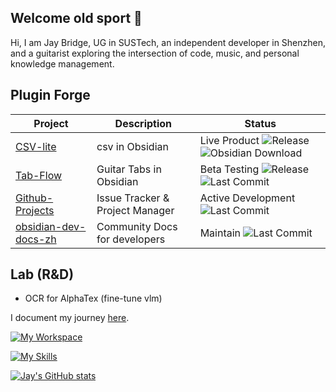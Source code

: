 ## Welcome old sport 👋

Hi, I am Jay Bridge, UG in SUSTech, an independent developer in Shenzhen, and a guitarist exploring the intersection of code, music, and personal knowledge management.

## Plugin Forge

| Project                                                                 | Description                         | Status                |
|-------------------------------------------------------------------------|-------------------------------------|-----------------------|
| [CSV-lite](https://github.com/LIUBINfighter/csv-lite)                   | csv in Obsidian                     | Live Product ![Release](https://img.shields.io/github/v/release/LIUBINfighter/csv-lite) ![Obsidian Download](https://img.shields.io/badge/dynamic/json?logo=obsidian&color=%23483699&label=Downloads&query=$%5B%22csv-lite%22%5D.downloads&url=https%3A%2F%2Fraw.githubusercontent.com%2Fobsidianmd%2Fobsidian-releases%2Fmaster%2Fcommunity-plugin-stats.json) <!-- ![Last Commit](https://img.shields.io/github/last-commit/LIUBINfighter/csv-lite) --> <!--![Stars](https://img.shields.io/github/stars/LIUBINfighter/csv-lite)--> |
| [Tab-Flow](https://github.com/LIUBINfighter/Obsidian-Tab-Flow)   | Guitar Tabs in Obsidian             | Beta Testing ![Release](https://img.shields.io/github/v/release/LIUBINfighter/Obsidian-Tab-Flow) ![Last Commit](https://img.shields.io/github/last-commit/LIUBINfighter/Obsidian-Tab-Flow) <!--![Stars](https://img.shields.io/github/stars/LIUBINfighter/Obsidian-Tab-Flow)--> |
| [Github-Projects](https://github.com/LIUBINfighter/Github-Projects)     | Issue Tracker & Project Manager     | Active Development <!--![Release](https://img.shields.io/github/v/release/LIUBINfighter/Github-Projects)--> ![Last Commit](https://img.shields.io/github/last-commit/LIUBINfighter/Github-Projects) <!--![Stars](https://img.shields.io/github/stars/LIUBINfighter/Github-Projects)--> |
| [obsidian-dev-docs-zh](https://github.com/LIUBINfighter/obsidian-dev-docs-zh) | Community Docs for developers       | Maintain <!--![Release](https://img.shields.io/github/v/release/LIUBINfighter/obsidian-dev-docs-zh)--> ![Last Commit](https://img.shields.io/github/last-commit/LIUBINfighter/obsidian-dev-docs-zh) <!--![Stars](https://img.shields.io/github/stars/LIUBINfighter/obsidian-dev-docs-zh)--> |

<!--
| Project                                                                 | Description                         | Status                |
|-------------------------------------------------------------------------|-------------------------------------|-----------------------|
| [CSV-lite](https://github.com/LIUBINfighter/csv-lite)                   | csv in Obsidian                     | Live Product ![Last Commit](https://img.shields.io/github/last-commit/LIUBINfighter/csv-lite) ![Stars](https://img.shields.io/github/stars/LIUBINfighter/csv-lite) |
| [Interactive-Tabs](https://github.com/LIUBINfighter/interactive-tabs)   | Guitar Tabs in Obsidian             | Beta Testing ![Last Commit](https://img.shields.io/github/last-commit/LIUBINfighter/interactive-tabs) ![Stars](https://img.shields.io/github/stars/LIUBINfighter/interactive-tabs) |
| [obsidian-dev-docs-zh](https://github.com/LIUBINfighter/obsidian-dev-docs-zh) | Community Docs for developers       | Maintain ![Last Commit](https://img.shields.io/github/last-commit/LIUBINfighter/obsidian-dev-docs-zh) ![Stars](https://img.shields.io/github/stars/LIUBINfighter/obsidian-dev-docs-zh) |
| [Github-Projects](https://github.com/LIUBINfighter/Github-Projects)     | Issue Tracker & Project Manager     | Active Development ![Last Commit](https://img.shields.io/github/last-commit/LIUBINfighter/Github-Projects) ![Stars](https://img.shields.io/github/stars/LIUBINfighter/Github-Projects) |
-->

## Lab (R&D)
- OCR for AlphaTex (fine-tune vlm)

<!--
- [Open-DeepWiki-go](https://github.com/LIUBINfighter/Open-DeepWiki-go) (Under refactoring)
-->


<!--
## Building agents in obsidian!

🧩 Obsidian plugins developer.

🎨 Enjoy creating beautiful and modern front-end interfaces.

🌐 Building single-page applications.

✨ Learning to build Agentic Apps with Langchain.

On my blog, I share course materials, development logs, personal reflections, and trading notes. 

Feel free to stop by [here](https://liubinfighter.github.io/Blog/) and have a look.

**Believe in the green light.**
-->

I document my journey [here](https://liubinfighter.github.io/Blog/).

[![My Workspace](https://skillicons.dev/icons?i=obsidian,md,vscode,git,github,ubuntu,apple)](https://skillicons.dev)

[![My Skills](https://skillicons.dev/icons?i=ts,go,js,html,css,vue,react,python,aws,langchain)](https://skillicons.dev)

[![Jay's GitHub stats](https://github-readme-stats.vercel.app/api?username=LIUBINfighter&show_icons=true&theme=radical)](https://github.com/anuraghazra/github-readme-stats)


<!--
|  25.3-today    | |  Independent Developer  |
| --- | --- | --- |
|  ~~25.2-25.3~~   |  ~~@LiiiLabs~~   | ~~Intern~~ |
|  24.10-25.2   |   @PoliAI   | Intern |
|    23.10-24.4  |  @ARTINX   |  c++/opencv developer |
-->

<!--
**LIUBINfighter/LIUBINfighter** is a ✨ _special_ ✨ repository because its `README.md` (this file) appears on your GitHub profile.

Here are some ideas to get you started:

- 🔭 I’m currently working on ...
- 🌱 I’m currently learning ...  
- 👯 I’m looking to collaborate on ...
- 🤔 I’m looking for help with ...
- 💬 Ask me about ...
- 📫 How to reach me: ...
- 😄 Pronouns: ...
- ⚡ Fun fact: ...
-->
